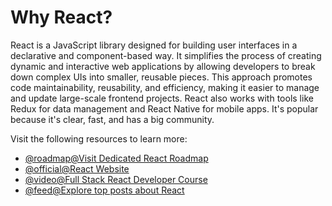 # Why React?

React is a JavaScript library designed for building user interfaces in a declarative and component-based way. It simplifies the process of creating dynamic and interactive web applications by allowing developers to break down complex UIs into smaller, reusable pieces. This approach promotes code maintainability, reusability, and efficiency, making it easier to manage and update large-scale frontend projects. React also works with tools like Redux for data management and React Native for mobile apps. It's popular because it's clear, fast, and has a big community.

Visit the following resources to learn more:

- [@roadmap@Visit Dedicated React Roadmap](https://roadmap.sh/react)
- [@official@React Website](https://react.dev)
- [@video@Full Stack React Developer Course](https://www.youtube.com/watch?v=Bvwq_S0n2pk)
- [@feed@Explore top posts about React](https://app.daily.dev/tags/react?ref=roadmapsh)